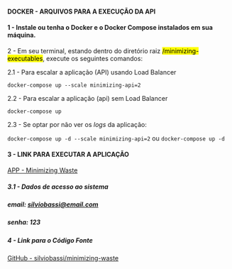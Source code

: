 #### DOCKER - ARQUIVOS PARA A EXECUÇÃO DA API


#### 1 -  Instale ou tenha o Docker e o Docker Compose instalados em sua máquina.


2 - Em seu terminal, estando dentro do diretório raiz <mark>/minimizing-executables</mark>, execute os seguintes comandos:

2.1 - Para escalar a aplicação (API) usando Load Balancer

`docker-compose up --scale minimizing-api=2`

2.2 - Para escalar a aplicação (api) sem Load Balancer

`docker-compose up`

2.3 - Se optar por não ver os *logs* da aplicação:

`docker-compose up -d --scale minimizing-api=2` ou `docker-compose up -d`

#### 3 - LINK PARA EXECUTAR A APLICAÇÃO

[APP - Minimizing Waste](https://minimizing-waste.netlify.app)

##### 3.1 - Dados de acesso ao sistema

##### **email: silviobassi@email.com**
##### **senha: 123**

##### 4 - Link para o Código Fonte

[GitHub - silviobassi/minimizing-waste](https://github.com/silviobassi/minimizing-waste)
